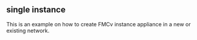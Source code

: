 ## single instance

This is an example on how to create FMCv instance appliance in a new or existing network. 